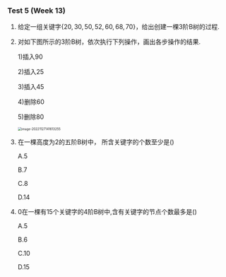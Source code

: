 ### Test 5 (Week 13)

1. 给定一组关键字$\{20, 30, 50, 52, 60, 68, 70\}$，给出创建一棵3阶B树的过程.











2. 对如下图所示的3阶B树，依次执行下列操作，画出各步操作的结果.
  
   1)插入90    
   
   2)插入25    
   
   3)插入45    
   
   4)删除60    
   
   5)删除80

   <img src="C:\Users\92470\AppData\Roaming\Typora\typora-user-images\image-20221127141613255.png" alt="image-20221127141613255" style="zoom: 50%;" />





3. 在一棵高度为2的五阶B树中， 所含关键字的个数至少是()
   
   A.5

   B.7

   C.8

   D.14







4. 0在一棵有15个关键字的4阶B树中,含有关键字的节点个数最多是()
   
   A.5      
   
   B.6      
   
   C.10      
   
   D.15

